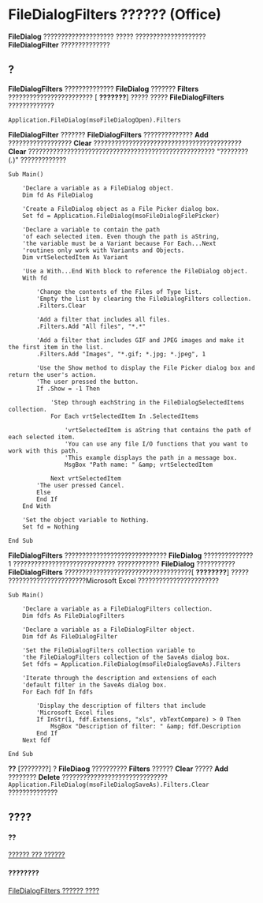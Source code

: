 
# FileDialogFilters ?????? (Office)

 **FileDialog** ???????????????????? ????? ???????????????????? **FileDialogFilter** ??????????????


## ?

 **FileDialogFilters** ?????????????? **FileDialog** ??????? **Filters** ???????????????????????? [ **???????**] ????? ?????  **FileDialogFilters** ?????????????


```
Application.FileDialog(msoFileDialogOpen).Filters
```

 **FileDialogFilter** ??????? **FileDialogFilters** ?????????????? **Add** ?????????????????? **Clear** ?????????????????????????????????????????? **Clear** ????????????????????????????????????????????????????? "???????? (*.*)" ?????????????




```
Sub Main() 
 
    'Declare a variable as a FileDialog object. 
    Dim fd As FileDialog 
 
    'Create a FileDialog object as a File Picker dialog box. 
    Set fd = Application.FileDialog(msoFileDialogFilePicker) 
 
    'Declare a variable to contain the path 
    'of each selected item. Even though the path is aString, 
    'the variable must be a Variant because For Each...Next 
    'routines only work with Variants and Objects. 
    Dim vrtSelectedItem As Variant 
 
    'Use a With...End With block to reference the FileDialog object. 
    With fd 
 
        'Change the contents of the Files of Type list. 
        'Empty the list by clearing the FileDialogFilters collection. 
        .Filters.Clear 
 
        'Add a filter that includes all files. 
        .Filters.Add "All files", "*.*" 
 
        'Add a filter that includes GIF and JPEG images and make it the first item in the list. 
        .Filters.Add "Images", "*.gif; *.jpg; *.jpeg", 1 
 
        'Use the Show method to display the File Picker dialog box and return the user's action. 
        'The user pressed the button. 
        If .Show = -1 Then 
 
            'Step through eachString in the FileDialogSelectedItems collection. 
            For Each vrtSelectedItem In .SelectedItems 
 
                'vrtSelectedItem is aString that contains the path of each selected item. 
                'You can use any file I/O functions that you want to work with this path. 
                'This example displays the path in a message box. 
                MsgBox "Path name: " &amp; vrtSelectedItem 
 
            Next vrtSelectedItem 
        'The user pressed Cancel. 
        Else 
        End If 
    End With 
 
    'Set the object variable to Nothing. 
    Set fd = Nothing 
 
End Sub
```

 **FileDialogFilters** ????????????????????????????? **FileDialog** ?????????????? 1 ????????????????????????????? ???????????? **FileDialog** ??????????? **FileDialogFilters** ????????????????????????????????????[ **????????**] ????? ??????????????????????Microsoft Excel ???????????????????????




```
Sub Main() 
 
    'Declare a variable as a FileDialogFilters collection. 
    Dim fdfs As FileDialogFilters 
 
    'Declare a variable as a FileDialogFilter object. 
    Dim fdf As FileDialogFilter 
 
    'Set the FileDialogFilters collection variable to 
    'the FileDialogFilters collection of the SaveAs dialog box. 
    Set fdfs = Application.FileDialog(msoFileDialogSaveAs).Filters 
 
    'Iterate through the description and extensions of each 
    'default filter in the SaveAs dialog box. 
    For Each fdf In fdfs 
 
        'Display the description of filters that include 
        'Microsoft Excel files 
        If InStr(1, fdf.Extensions, "xls", vbTextCompare) > 0 Then 
            MsgBox "Description of filter: " &amp; fdf.Description 
        End If 
    Next fdf 
 
End Sub
```


 **??**  [????????] ?  **FileDiaog** ?????????? **Filters** ?????? **Clear** ????? **Add** ???????? **Delete** ?????????????????????????????? `Application.FileDialog(msoFileDialogSaveAs).Filters.Clear` ??????????????


## ????


#### ??


[?????? ??? ??????](499c789a-aba2-0fad-649a-0ea964cd3b5e.md)
#### ????????


[FileDialogFilters ?????? ????](http://msdn.microsoft.com/library/badd8f49-3f59-837f-ed20-a4a849910d4c%28Office.15%29.aspx)